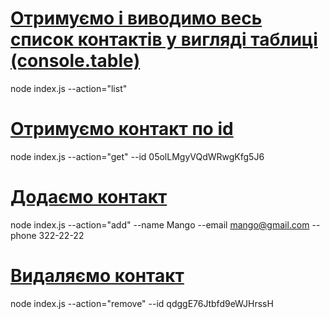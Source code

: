 # [Отримуємо і виводимо весь список контактів у вигляді таблиці (console.table)](https://monosnap.com/file/XeZqwIPVThvvlTRI5OpEAE5Fg9iph8)
node index.js --action="list"

# [Отримуємо контакт по id](https://monosnap.com/file/j7CSAcYbrDz9t5u0SmsKkLvejH2Kky)
node index.js --action="get" --id 05olLMgyVQdWRwgKfg5J6

# [Додаємо контакт](https://monosnap.com/file/j3pdeG2PT32ELwxFdm18wBUlM4VOP4)
node index.js --action="add" --name Mango --email mango@gmail.com --phone 322-22-22

# [Видаляємо контакт](https://monosnap.com/file/qkoSvc9Qr8occZJ8zRLjyxjtIUVIrU)
node index.js --action="remove" --id qdggE76Jtbfd9eWJHrssH
